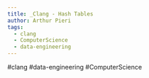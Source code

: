 ```yaml
---
title: _Clang - Hash Tables
author: Arthur Pieri
tags:
  - clang
  - ComputerScience
  - data-engineering
---
```

#clang #data-engineering #ComputerScience 
